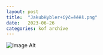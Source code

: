 ```yaml
---
layout:	post
title:	"JakubHybler+íýč=ěéěš.png"
date:	2023-06-26
categories:	kof archive
---
```


![Image Alt](https://k0f.github.io/assets/JakubHybler+íýč=ěéěš.png)